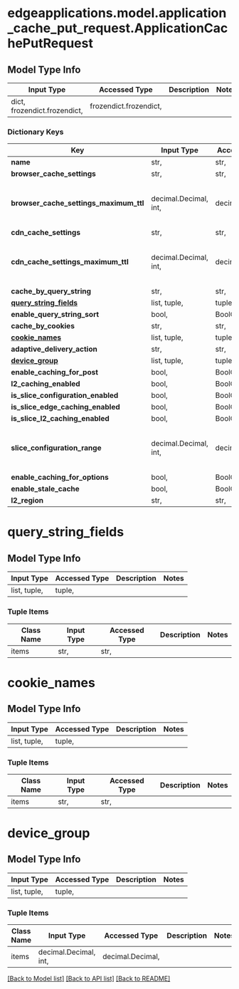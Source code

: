 # edgeapplications.model.application_cache_put_request.ApplicationCachePutRequest

## Model Type Info
Input Type | Accessed Type | Description | Notes
------------ | ------------- | ------------- | -------------
dict, frozendict.frozendict,  | frozendict.frozendict,  |  | 

### Dictionary Keys
Key | Input Type | Accessed Type | Description | Notes
------------ | ------------- | ------------- | ------------- | -------------
**name** | str,  | str,  |  | 
**browser_cache_settings** | str,  | str,  |  | [optional] 
**browser_cache_settings_maximum_ttl** | decimal.Decimal, int,  | decimal.Decimal,  |  | [optional] value must be a 64 bit integer
**cdn_cache_settings** | str,  | str,  |  | [optional] 
**cdn_cache_settings_maximum_ttl** | decimal.Decimal, int,  | decimal.Decimal,  |  | [optional] value must be a 64 bit integer
**cache_by_query_string** | str,  | str,  |  | [optional] 
**[query_string_fields](#query_string_fields)** | list, tuple,  | tuple,  |  | [optional] 
**enable_query_string_sort** | bool,  | BoolClass,  |  | [optional] 
**cache_by_cookies** | str,  | str,  |  | [optional] 
**[cookie_names](#cookie_names)** | list, tuple,  | tuple,  |  | [optional] 
**adaptive_delivery_action** | str,  | str,  |  | [optional] 
**[device_group](#device_group)** | list, tuple,  | tuple,  |  | [optional] 
**enable_caching_for_post** | bool,  | BoolClass,  |  | [optional] 
**l2_caching_enabled** | bool,  | BoolClass,  |  | [optional] 
**is_slice_configuration_enabled** | bool,  | BoolClass,  |  | [optional] 
**is_slice_edge_caching_enabled** | bool,  | BoolClass,  |  | [optional] 
**is_slice_l2_caching_enabled** | bool,  | BoolClass,  |  | [optional] 
**slice_configuration_range** | decimal.Decimal, int,  | decimal.Decimal,  |  | [optional] value must be a 64 bit integer
**enable_caching_for_options** | bool,  | BoolClass,  |  | [optional] 
**enable_stale_cache** | bool,  | BoolClass,  |  | [optional] 
**l2_region** | str,  | str,  |  | [optional] 

# query_string_fields

## Model Type Info
Input Type | Accessed Type | Description | Notes
------------ | ------------- | ------------- | -------------
list, tuple,  | tuple,  |  | 

### Tuple Items
Class Name | Input Type | Accessed Type | Description | Notes
------------- | ------------- | ------------- | ------------- | -------------
items | str,  | str,  |  | 

# cookie_names

## Model Type Info
Input Type | Accessed Type | Description | Notes
------------ | ------------- | ------------- | -------------
list, tuple,  | tuple,  |  | 

### Tuple Items
Class Name | Input Type | Accessed Type | Description | Notes
------------- | ------------- | ------------- | ------------- | -------------
items | str,  | str,  |  | 

# device_group

## Model Type Info
Input Type | Accessed Type | Description | Notes
------------ | ------------- | ------------- | -------------
list, tuple,  | tuple,  |  | 

### Tuple Items
Class Name | Input Type | Accessed Type | Description | Notes
------------- | ------------- | ------------- | ------------- | -------------
items | decimal.Decimal, int,  | decimal.Decimal,  |  | 

[[Back to Model list]](../../README.md#documentation-for-models) [[Back to API list]](../../README.md#documentation-for-api-endpoints) [[Back to README]](../../README.md)

